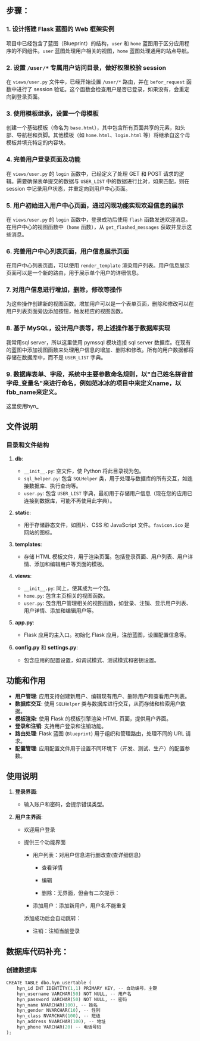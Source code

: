 ## 步骤：

### 1. 设计搭建 Flask 蓝图的 Web 框架实例
项目中已经包含了蓝图（Blueprint）的结构，`user` 和 `home` 蓝图用于区分应用程序的不同组件。`user` 蓝图处理用户相关的视图，`home` 蓝图处理通用的站点导航。

### 2. 设置 `/user/*` 专属用户访问目录，做好权限校验 session
在 `views/user.py` 文件中，已经开始设置 `/user/*` 路由，并在 `befor_request` 函数中进行了 session 验证。这个函数会检查用户是否已登录，如果没有，会重定向到登录页面。

### 3. 使用模板继承，设置一个母模板
创建一个基础模板（命名为 `base.html`），其中包含所有页面共享的元素，如头部、导航栏和页脚。其他模板（如 `home.html`、`login.html` 等）将继承自这个母模板并填充特定的内容块。

### 4. 完善用户登录页面及功能
在 `views/user.py` 的 `login` 函数中，已经定义了处理 GET 和 POST 请求的逻辑。需要确保表单提交的数据与 `USER_LIST` 中的数据进行比对，如果匹配，则在 session 中记录用户状态，并重定向到用户中心页面。

### 5. 用户初始进入用户中心页面，通过闪现功能实现欢迎信息的展示
在 `views/user.py` 的 `login` 函数中，登录成功后使用 `flash` 函数发送欢迎消息。在用户中心的视图函数中（`home` 函数），从 `get_flashed_messages` 获取并显示这些消息。

### 6. 完善用户中心列表页面，用户信息展示页面
在用户中心列表页面，可以使用 `render_template` 渲染用户列表。用户信息展示页面可以是一个新的路由，用于展示单个用户的详细信息。

### 7. 对用户信息进行增加，删除，修改等操作
为这些操作创建新的视图函数。增加用户可以是一个表单页面，删除和修改可以在用户列表页面旁边添加按钮，触发相应的视图函数。

### 8. 基于 MySQL，设计用户表等，将上述操作基于数据库实现
我常用sql server，所以这里使用 pymssql 模块连接 sql server 数据库。在现有的蓝图中添加视图函数来处理用户信息的增加、删除和修改。所有的用户数据都将存储在数据库中，而不是 `USER_LIST` 字典。

### 9. 数据库表单、字段，系统中主要参数命名规则，以"自己姓名拼音首字母_变量名"来进行命名，例如范冰冰的项目中来定义name，以fbb_name来定义。
这里使用hyn_

## 文件说明

### 目录和文件结构

1. **db**:
   - `__init__.py`: 空文件，使 Python 将此目录视为包。
   - `sql_helper.py`: 包含 `SQLHelper` 类，用于处理与数据库的所有交互，如连接数据库、执行查询等。
   - `user.py`: 包含 `USER_LIST` 字典，最初用于存储用户信息（现在您的应用已连接到数据库，可能不再使用此字典）。

2. **static**:
   - 用于存储静态文件，如图片、CSS 和 JavaScript 文件。`favicon.ico` 是网站的图标。

3. **templates**:
   - 存储 HTML 模板文件，用于渲染页面。包括登录页面、用户列表、用户详情、添加和编辑用户等页面的模板。

4. **views**:
   - `__init__.py`: 同上，使其成为一个包。
   - `home.py`: 包含主页相关的视图函数。
   - `user.py`: 包含用户管理相关的视图函数，如登录、注销、显示用户列表、用户详情、添加和编辑用户等。

5. **app.py**:
   - Flask 应用的主入口。初始化 Flask 应用，注册蓝图，设置配置信息等。

6. **config.py** 和 **settings.py**:
   - 包含应用的配置设置，如调试模式、测试模式和密钥设置。

## 功能和作用

- **用户管理**: 应用支持创建新用户、编辑现有用户、删除用户和查看用户列表。
- **数据库交互**: 使用 `SQLHelper` 类与数据库进行交互，从而存储和检索用户数据。
- **模板渲染**: 使用 Flask 的模板引擎渲染 HTML 页面，提供用户界面。
- **登录和注销**: 支持用户登录和注销功能。
- **路由处理**: Flask 蓝图 (`Blueprint`) 用于组织和管理路由，处理不同的 URL 请求。
- **配置管理**: 应用配置文件用于设置不同环境下（开发、测试、生产）的配置参数。

## 使用说明
1. **登录界面**:
   - 输入账户和密码，会提示错误类型。
   

2. **用户主界面**:
   - 欢迎用户登录
    


   - 提供三个功能界面
        - 用户列表：对用户信息进行删改查(查详细信息)
        
            - 查看详情
            
            - 编辑
            
            - 删除：无界面，但会有二次提示：
            

        - 添加用户：添加新用户，用户名不能重复
        
        
        添加成功后会自动跳转：
        

        - 注销：注销当前登录
        

## 数据库代码补充：

### 创建数据库
```python
CREATE TABLE dbo.hyn_usertable (
    hyn_id INT IDENTITY(1,1) PRIMARY KEY, -- 自动编号，主键
    hyn_username VARCHAR(50) NOT NULL, -- 用户名
    hyn_password VARCHAR(50) NOT NULL, -- 密码
    hyn_name NVARCHAR(100), -- 姓名
    hyn_gender NVARCHAR(10), -- 性别
    hyn_class NVARCHAR(100), -- 班级
    hyn_address NVARCHAR(100), -- 地址
    hyn_phone VARCHAR(20) -- 电话号码
);
```
